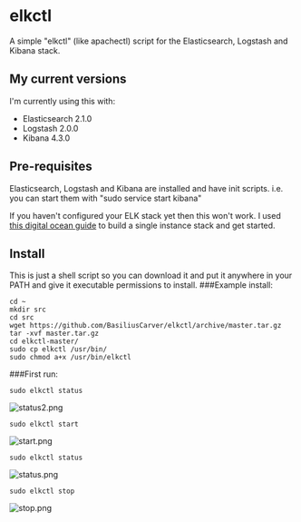 # elkctl
A simple "elkctl" (like apachectl) script for the Elasticsearch, Logstash and Kibana stack.

## My current versions
I'm currently using this with:
* Elasticsearch 2.1.0
* Logstash 2.0.0
* Kibana 4.3.0

## Pre-requisites
Elasticsearch, Logstash and Kibana are installed and have init scripts.
i.e. you can start them with "sudo service start kibana"

If you haven't configured your ELK stack yet then this won't work.
I used [this digital ocean guide](https://www.digitalocean.com/community/tutorials/how-to-install-elasticsearch-logstash-and-kibana-elk-stack-on-ubuntu-14-04) to build a single instance stack and get started.

## Install
This is just a shell script so you can download it and put it anywhere in your PATH and give it executable permissions to install.
###Example install:
```shell
cd ~
mkdir src
cd src
wget https://github.com/BasiliusCarver/elkctl/archive/master.tar.gz
tar -xvf master.tar.gz
cd elkctl-master/
sudo cp elkctl /usr/bin/
sudo chmod a+x /usr/bin/elkctl
```

###First run:
```shell
sudo elkctl status
```
![status2.png](https://github.com/BasiliusCarver/elkctl/tree/master/images/status2.png)

```shell
sudo elkctl start
```
![start.png](https://github.com/BasiliusCarver/elkctl/tree/master/images/start.png)

```shell
sudo elkctl status
```
![status.png](https://github.com/BasiliusCarver/elkctl/tree/master/images/status.png)

```shell
sudo elkctl stop
```
![stop.png](https://github.com/BasiliusCarver/elkctl/tree/master/images/stop.png)

